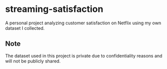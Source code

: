 # streaming-satisfaction

A personal project analyzing customer satisfaction on Netflix using my own dataset I collected.

## Note
The dataset used in this project is private due to confidentiality reasons and will not be publicly shared.
